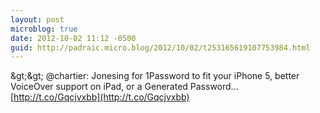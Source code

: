 ```yaml
---
layout: post
microblog: true
date: 2012-10-02 11:12 -0500
guid: http://padraic.micro.blog/2012/10/02/t253165619107753984.html
---
```

&amp;gt;&amp;gt; @chartier: Jonesing for 1Password to fit your iPhone 5, better VoiceOver support on iPad, or a Generated Password... [http://t.co/Gqcjvxbb](http://t.co/Gqcjvxbb)
